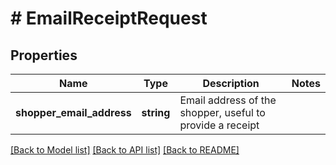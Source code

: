 # # EmailReceiptRequest

## Properties

Name | Type | Description | Notes
------------ | ------------- | ------------- | -------------
**shopper_email_address** | **string** | Email address of the shopper, useful to provide a receipt |

[[Back to Model list]](../../README.md#models) [[Back to API list]](../../README.md#endpoints) [[Back to README]](../../README.md)
